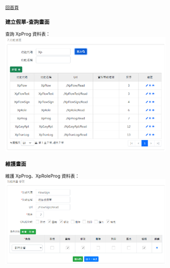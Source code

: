 [回首頁](../../Readme-CN.md)
### 建立假單-查詢畫面
查詢 XpProg 資料表：
![查詢畫面](image/xpProg-read.png)

### 維護畫面
維護 XpProg、XpRoleProg 資料表：
![維護畫面](image/xpProg-edit.png)

